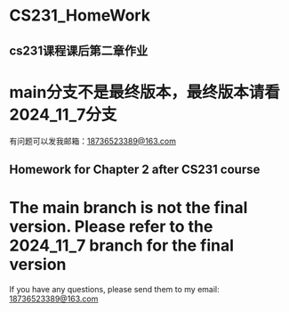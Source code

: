 # CS231_HomeWork
## cs231课程课后第二章作业
# main分支不是最终版本，最终版本请看2024_11_7分支
有问题可以发我邮箱：18736523389@163.com
## Homework for Chapter 2 after CS231 course
# The main branch is not the final version. Please refer to the 2024_11_7 branch for the final version
If you have any questions, please send them to my email: 18736523389@163.com
